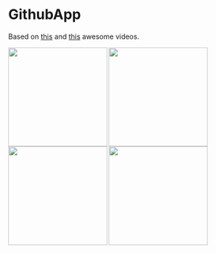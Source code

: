 # GithubApp
Based on [this](https://www.youtube.com/watch?v=FUdy4PHIbww) and [this](https://www.youtube.com/watch?v=1xu1eeRCPEk) awesome videos.

<img src="https://i.imgur.com/bsSAd8c.png" align="left" width="200">
<img src="https://i.imgur.com/BRmTg7I.png" align="left" width="200">
<img src="https://i.imgur.com/csPB9BV.png" align="left" width="200">
<img src="https://i.imgur.com/CeUzLI5.png" align="left" width="200">
